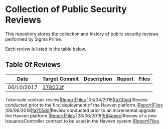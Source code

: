 # Collection of Public Security Reviews

This repository stores the collection and history of public security reviews
performed by Sigma Prime.

Each review is listed in the table below.

## Table Of Reviews

| Date | Target Commit | Description | Report | Files |
|-|-|-|-|-|
|06/10/2017|[178033f](https://github.com/HorizonState/token-sale/commit/178033f05ee5e72d9dfa464dccac4abc767dca6b)|
Tokensale contract
review|[Report](./horizon-state/README.md)|[Files](./horizon-state)
|05/04/2018|[fa705dd](https://github.com/Havven/havven/commit/fa705dd2feabc9def03bce135f6a153a4b70b111)|Review conducted prior to the first deployment of the Havven platform.|[Report](./2018-04-05_fa705dd/README.md)|[Files](./2018-04-05_fa705dd)
|06/06/2018|[fa705dd](https://github.com/Havven/havven/commit/fa705dd2feabc9def03bce135f6a153a4b70b111)|Review conducted prior to an incremental upgrade the Havven platform.|[Report](./2018-06-06_b5a6cdb/havven-review.pdf)|[Files](./2018-06-06_b5a6cdb)
|28/06/2018|[584eeec](https://github.com/Havven/havven/blob/1e97f05299be48f32bad55404c42b58155d1feb0/contracts/IssuanceController.sol)|Review of a new IssuanceController contract to be used in the Havven system.|[Report](./2018-06-18_584eeec/review.pdf)|[Files](./2018-06-18_584eeec)
